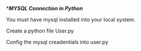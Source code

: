 ****MYSQL Connection in Python***

You must have mysql installed into your local system.

Create a python file User.py 

Config the mysql creadentials into user.py
